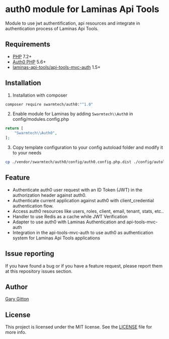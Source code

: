 # auth0 module for Laminas Api Tools

Module to use jwt authentification, api resources and integrate in authentication process of Laminas Api Tools.

## Requirements
* [PHP](php.net) 7.2+
* [Auth0 PHP](https://github.com/auth0/auth0-PHP) 5.6+
* [laminas-api-tools/api-tools-mvc-auth](https://github.com/laminas-api-tools/api-tools-mvc-auth) 1.5+

## Installation
1. Installation with composer
```bash
composer require swarmtech/auth0:"^1.0"
```

2. Enable module for Laminas by adding `Swarmtech\\Auth0` in config/modules.config.php
```php
return [
    "Swarmtech\\Auth0",
];
```

3. Copy template configuration to your config autoload folder and modify it to your needs
```bash
cp ./vendor/swarmtech/auth0/config/auth0.config.php.dist ./config/autoload/auth0.config.php
```

## Feature
* Authenticate auth0 user request with an ID Token (JWT) in the authorization header against auth0.
* Authenticate current application against auth0 with client_credential authentication flow.
* Access auth0 resources like users, roles, client, email, tenant, stats, etc..
* Handler to use Redis as a cache while JWT Verification
* Adapter to use auth0 with Laminas Authentication and api-tools-mvc-auth
* Integration in the api-tools-mvc-auth to use auth0 as authentication system for Laminas Api Tools applications

## Issue reporting
If you have found a bug or if you have a feature request, please report them at this repository issues section.

## Author
[Gary Gitton](https://github.com/garygitton)

## License
This project is licensed under the MIT license. 
See the [LICENSE](https://github.com/swarmtech/auth0/blob/master/LICENSE) file for more info.

